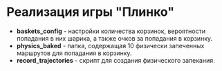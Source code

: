 # Реализация игры "Плинко"

- **baskets_config** - настройки количества корзинок, вероятности попадания в них шарика, а также очков за попадания в корзинку.
- **physics_baked** - папка, содержащая 10 физически запеченных маршрутов для попадания в корзинку.
- **record_trajectories** - скрипт для создания физического запекания.
